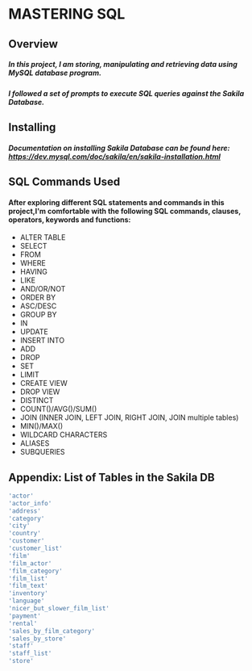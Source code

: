 # MASTERING SQL

## Overview 

##### In this project, I am storing, manipulating and retrieving data using MySQL database program.

##### I followed a set of prompts to execute SQL queries against the Sakila Database.

## Installing
##### Documentation on installing Sakila Database can be found here: https://dev.mysql.com/doc/sakila/en/sakila-installation.html

## SQL Commands Used 

#### After exploring different SQL statements and commands in this project,I'm comfortable with the following SQL commands, clauses, operators, keywords and functions: 

- ALTER TABLE 
- SELECT
- FROM
- WHERE 
- HAVING
- LIKE
- AND/OR/NOT
- ORDER BY
- ASC/DESC
- GROUP BY
- IN
- UPDATE 
- INSERT INTO
- ADD 
- DROP
- SET 
- LIMIT 
- CREATE VIEW
- DROP VIEW 
- DISTINCT
- COUNT()/AVG()/SUM()
- JOIN (INNER JOIN, LEFT JOIN, RIGHT JOIN, JOIN multiple tables)
- MIN()/MAX()
- WILDCARD CHARACTERS
- ALIASES
- SUBQUERIES

## Appendix: List of Tables in the Sakila DB

```sql
'actor'
'actor_info'
'address'
'category'
'city'
'country'
'customer'
'customer_list'
'film'
'film_actor'
'film_category'
'film_list'
'film_text'
'inventory'
'language'
'nicer_but_slower_film_list'
'payment'
'rental'
'sales_by_film_category'
'sales_by_store'
'staff'
'staff_list'
'store'
```